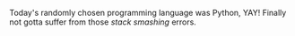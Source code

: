 Today's randomly chosen programming language was Python, YAY! Finally not gotta suffer from those _stack smashing_ errors.